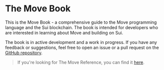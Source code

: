 # The Move Book

<!-- TODO: insert author(s) -->

This is the Move Book - a comprehensive guide to the Move programming language and the Sui
blockchain. The book is intended for developers who are interested in learning about Move and
building on Sui.

<div class="warning">

The book is in active development and a work in progress. If you have any feedback or suggestions,
feel free to open an issue or a pull request on the
[GitHub repository](https://github.com/MystenLabs/move-book).

</div>

> If you're looking for The Move Reference, you can find it [here](/reference).
